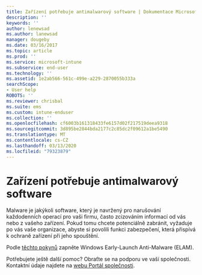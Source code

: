 ```yaml
---
title: Zařízení potřebuje antimalwarový software | Dokumentace Microsoftu
description: ''
keywords: ''
author: lenewsad
ms.author: lanewsad
manager: dougeby
ms.date: 03/16/2017
ms.topic: article
ms.prod: ''
ms.service: microsoft-intune
ms.subservice: end-user
ms.technology: ''
ms.assetid: 1e2ab566-561c-499e-a229-2870055b333a
searchScope:
- User help
ROBOTS: ''
ms.reviewer: chrisbal
ms.suite: ems
ms.custom: intune-enduser
ms.collection: ''
ms.openlocfilehash: cf6003b161318433fe6157d02f217519deea9318
ms.sourcegitcommit: 3d895be2844bda2177c2c85dc2f09612a1be5490
ms.translationtype: MT
ms.contentlocale: cs-CZ
ms.lasthandoff: 03/13/2020
ms.locfileid: "79323879"
---
```

# <a name="your-device-needs-antimalware-software"></a>Zařízení potřebuje antimalwarový software

Malware je jakýkoli software, který je navržený pro narušování každodenních operací pro vaši firmu, často zcizováním informací od vás nebo z vašeho zařízení. Pokud tomu chcete potenciálně zabránit, vyžaduje po vás vaše organizace, abyste si povolili funkci zabezpečení, která přispívá k ochraně zařízení při jeho spouštění.

Podle [těchto pokynů](https://gallery.technet.microsoft.com/How-to-turn-on-Early-84552ec5) zapněte Windows Early-Launch Anti-Malware (ELAM).

Potřebujete ještě další pomoc? Obraťte se na podporu ve vaší společnosti. Kontaktní údaje najdete na [webu Portál společnosti](https://go.microsoft.com/fwlink/?linkid=2010980).
